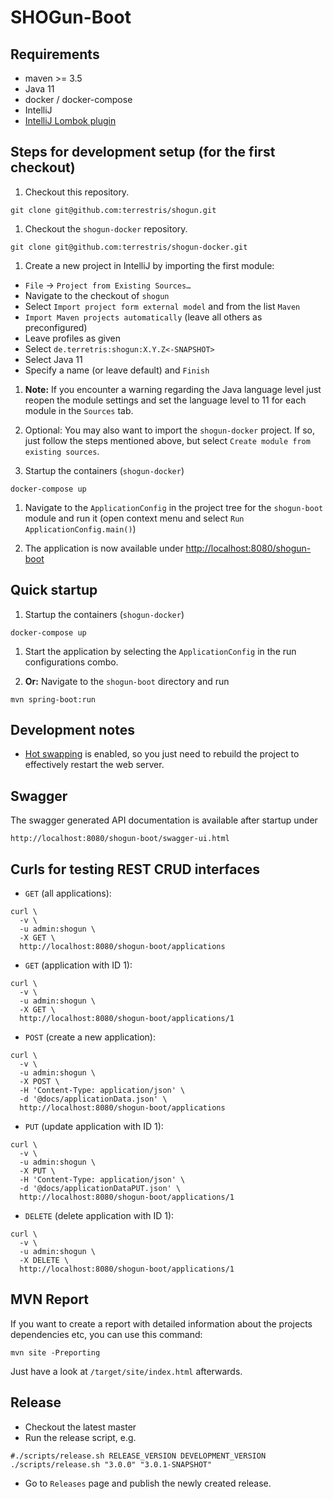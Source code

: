 # SHOGun-Boot

## Requirements

* maven >= 3.5
* Java 11
* docker / docker-compose
* IntelliJ
* [IntelliJ Lombok plugin](https://plugins.jetbrains.com/plugin/6317-lombok/)

## Steps for development setup (for the first checkout)

1. Checkout this repository.

```
git clone git@github.com:terrestris/shogun.git
```

1. Checkout the `shogun-docker` repository.

```
git clone git@github.com:terrestris/shogun-docker.git
```

1. Create a new project in IntelliJ by importing the first module:
  * `File` -> `Project from Existing Sources…`
  * Navigate to the checkout of `shogun`
  * Select `Import project form external model` and from the list `Maven`
  * `Import Maven projects automatically` (leave all others as preconfigured)
  * Leave profiles as given
  * Select `de.terretris:shogun:X.Y.Z<-SNAPSHOT>`
  * Select Java 11
  * Specify a name (or leave default) and `Finish`

1. **Note:** If you encounter a warning regarding the Java language level just reopen the 
   module settings and set the language level to 11 for each module in the `Sources` tab.
  
1. Optional: You may also want to import the `shogun-docker` project. If so, just
   follow the steps mentioned above, but select `Create module from existing sources`.
 
1. Startup the containers (`shogun-docker`)

```
docker-compose up
```

1. Navigate to the `ApplicationConfig` in the project tree for the `shogun-boot` module and run it (open context menu and select
   `Run ApplicationConfig.main()`)

1. The application is now available under [http://localhost:8080/shogun-boot](http://localhost:8080/shogun-boot)

## Quick startup

1. Startup the containers (`shogun-docker`)

```
docker-compose up
```

1. Start the application by selecting the `ApplicationConfig` in the run configurations combo.

1. **Or:** Navigate to the `shogun-boot` directory and run

```
mvn spring-boot:run
```

## Development notes

* [Hot swapping](https://docs.spring.io/spring-boot/docs/current/reference/html/howto-hotswapping.html) is 
  enabled, so you just need to rebuild the project to effectively restart the web server.

## Swagger

The swagger generated API documentation is available after startup under

```
http://localhost:8080/shogun-boot/swagger-ui.html
```

## Curls for testing REST CRUD interfaces

* `GET` (all applications):

```
curl \
  -v \
  -u admin:shogun \
  -X GET \
  http://localhost:8080/shogun-boot/applications
``` 

* `GET` (application with ID 1):

```
curl \
  -v \
  -u admin:shogun \
  -X GET \
  http://localhost:8080/shogun-boot/applications/1
```  

* `POST` (create a new application):

```
curl \
  -v \
  -u admin:shogun \
  -X POST \
  -H 'Content-Type: application/json' \
  -d '@docs/applicationData.json' \
  http://localhost:8080/shogun-boot/applications
```

* `PUT` (update application with ID 1):

```
curl \
  -v \
  -u admin:shogun \
  -X PUT \
  -H 'Content-Type: application/json' \
  -d '@docs/applicationDataPUT.json' \
  http://localhost:8080/shogun-boot/applications/1
```

* `DELETE` (delete application with ID 1):
 
```
curl \
  -v \
  -u admin:shogun \
  -X DELETE \
  http://localhost:8080/shogun-boot/applications/1
``` 

## MVN Report

If you want to create a report with detailed information about the projects dependencies etc, you can use this command:

`mvn site -Preporting`

Just have a look at `/target/site/index.html` afterwards.

## Release

* Checkout the latest master
* Run the release script, e.g.
```
#./scripts/release.sh RELEASE_VERSION DEVELOPMENT_VERSION
./scripts/release.sh "3.0.0" "3.0.1-SNAPSHOT"
```
* Go to `Releases` page and publish the newly created release.
